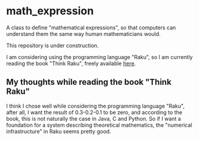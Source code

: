 # math_expression
A class to define "mathematical expressions", so that computers can understand them the same way human mathematicians would.

This repository is under construction.

I am considering using the programming language "Raku", so I am currently reading the book "Think Raku", freely available [here](https://greenteapress.com/wp/think-perl-6/).

## My thoughts while reading the book "Think Raku"
I think I chose well while considering the programming language "Raku", after all, I want the result of 0.3-0.2-0.1 to be zero, and according to the book, this is not naturally the case in Java, C and Python. So if I want a foundation for a system describing theoretical mathematics, the "numerical infrastructure" in Raku seems pretty good.
